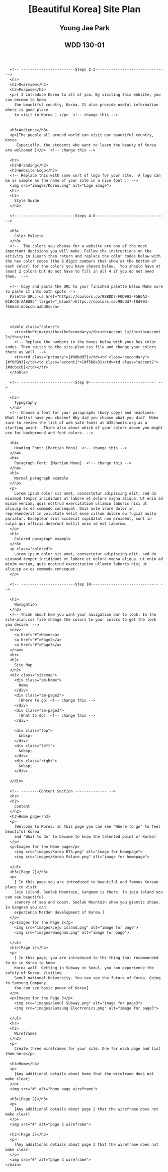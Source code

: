 <html lang="en-us">
    
  <head>
    <meta charset="utf-8">
    <title>Site Plan</title>
    <link type="text/css" rel="stylesheet" href="styles/site-plan.css">
  </head>

  <body>
    <header>
      <h1>[Beautiful Korea] Site Plan</h1>
      <h2>Young Jae Park</h2>
      <h2>WDD 130-01</h2>
      <!-- In the header above, add the name or your site, your name and class number. For example if you are in section 3 you would put WDD 130.03 -->
    </header>
    <main>

      <!-- ------------------------Steps 2-3------------------------------ -->
      <hr>
      <h2>Overview</h2>
      <h3>Purpose</h3>
      <p>[ I introduce Korea to all of you. By visiting this website, you can become to know
        the beautiful country, Korea. It also provide useful information where is good place 
        to visit in Korea ] </p>  <!-- change this -->


      <h3>Audience</h3>
      <p>[The people all around world can visit our beautiful country, Korea.
         Especially, the students who want to learn the beauty of Korea are welcomed ]</p>  <!-- change this -->

      <hr>
      <h2>Branding</h2>
      <h3>Website Logo</h3>
      <!-- Replace this with some sort of logo for your site.  A logo can be as simple as the name of your site in a nice font :) -->
      <img src="images/Korea.png" alt="Logo image">
      <hr>
      <h2>
        Style Guide
      </h2>

      <!-- ------------------------Steps 4-8------------------------------ -->

      <h3>
        Color Palette
      </h3>
      <!--  The colors you choose for a website are one of the most important decisions you will make. Follow the instructions on the activity in iLearn then return and replace the color codes below with the hex color codes (the 6 digit numbers that show at the bottom of each color) for the colors you have chosen below.  You should have at least 2 colors but do not have to fill in all 4 if you do not need them.  -->

      <!-- Copy and paste the URL to your finished palette below Make sure to paste it into both spots -->
      Palette URL: <a href="https://coolors.co/98BDD7-F0D993-F5B6A3-DCBCCB-AABD8C" target="_blank">https://coolors.co/98bdd7-f0d993-f5b6a3-dcbccb-aabd8c</a>



      <table class="colors">
        <tr><th>Primary</th><th>Secondary</th><th>Accent 1</th><th>Accent 2</th></tr>
        <!-- Replace the numbers in the boxes below with your hex color codes. Then switch to the site-plan.css file and change your colors there as well. -->
        <tr><td class="primary">[#98bdd7]</td><td class="secondary">[#f0d993]</td><td class="accent1">[#f5b6a3]</td><td class="accent2">[#dcbccb]</td></tr>
      </table>

      <!-- ------------------------Step 9------------------------------ -->

      <h3>
        Typography
      </h3>
      <!-- Choose a font for your paragraphs (body copy) and headlines. What font(s) have you chosen? Why did you choose what you did?  Make sure to review the list of web safe fonts at W3Schools.org as a starting point.  Think also about which of your colors above you might use for background and font colors. -->

      <h4>
        Heading Font: [Martian Mono]  <!-- change this -->
      </h4>
      <h4>
        Paragraph Font: [Martian Mono]  <!-- change this -->
      </h4>
      <h3>
        Normal paragraph example
      </h3>
      <p>
        Lorem ipsum dolor sit amet, consectetur adipiscing elit, sed do eiusmod tempor incididunt ut labore et dolore magna aliqua. Ut enim ad minim veniam, quis nostrud exercitation ullamco laboris nisi ut aliquip ex ea commodo consequat. Duis aute irure dolor in reprehenderit in voluptate velit esse cillum dolore eu fugiat nulla pariatur. Excepteur sint occaecat cupidatat non proident, sunt in culpa qui officia deserunt mollit anim id est laborum.
      </p>
      <h3>
        Colored paragraph example
      </h3>
      <p class="colored">
        Lorem ipsum dolor sit amet, consectetur adipiscing elit, sed do eiusmod tempor incididunt ut labore et dolore magna aliqua. Ut enim ad minim veniam, quis nostrud exercitation ullamco laboris nisi ut aliquip ex ea commodo consequat. 
      </p>

      <!-- ------------------------Step 10------------------------------ -->

      <h3>
        Navigation
      </h3>
      <!-- Think about how you want your navigation bar to look. In the site-plan.css file change the colors to your colors to get the look you desire. --> 
      <nav>
        <a href="#">Home</a>
        <a href="#">Page2</a>
        <a href="#">Page3</a>
      </nav>
      <hr>
      <h2>
        Site Map
      </h2>
      <div class="sitemap">
        <div class="sm-home">
          Home
        </div>
        <div class="sm-page2">
          [Where to go] <!-- change this -->
        </div>
        <div class="sm-page3">
          [What to do]  <!-- change this -->
        </div>

        <div class="top">
          &nbsp;
        </div>
        <div class="left">
          &nbsp;
        </div>
        <div class="right">
          &nbsp;
        </div>

      </div>

      <!-- --------Content Section -------------- -->
      <hr>
      <h2>
        Content
      </h2>
      <h3>Home page</h3>
      <p>
        [Welcome to Korea. In this page you can see 'Where to go' to feel beautiful Korea
        and 'What to do' to become to know the talented point of Korea]
      </p>
      <p>Images for the Home page</p>
        <img src="images/Korea BTS.png" alt="image for homepage">
        <img src="images/Korea Palace.png" alt="image for homepage">

      </ul>
      <h3>[Page 2]</h3>
      <p>
        [ In this page you are introduced to beautiful and famous Korean place to visit.
        Jeju island, Seolak Mountain, Gangnam is there. In jeju island you can see beautiful
        scenery of sea and coast. Seolak Mountain show you giantic shape. In Gangnam you can
        experience Morden development of Korea.] 
      </p>
      <p>Images for the Page 2</p>
        <img src="images/Jeju island.png" alt="image for page">
        <img src="images/Gangnam.png" alt="image for page">

      </ul>
      <h3>[Page 3]</h3>
      <p>
        [ In this page, you are introduced to the thing that recommended to do in Korea to know
        Korea well. Getting in Subway in Seoul, you can experience the safety of Korea. Visiting 
        Seoul national University. You can see the future of Korea. Going to Samsung Company.
        You can see basic power of Korea] 
      </p>
      <p>Images for the Page 3</p>
        <img src="images/Seoul Subway.png" alt="image for page3">
        <img src="images/Samsung Electronics.png" alt="image for page3">

      </ul>
      <hr>
      <h2>
        Wireframes
      </h2>
      <p>
        Create three wireframes for your site. One for each page and list them here</p>

      <h3>Home</h3>
      <p>         
        [Any additional details about home that the wireframe does not make clear]
      </p>
      <img src="#" alt="home page wireframe">

      <h3>[Page 2]</h3>
      <p>         
        [Any additional details about page 2 that the wireframe does not make clear]
      </p>
      <img src="#" alt="page 2 wireframe">

      <h3>[Page 3]</h3>
      <p>         
        [Any additional details about page 3 that the wireframe does not make clear]
      </p>
      <img src="#" alt="page 3 wireframe">
    </main>
  </body>

</html>
